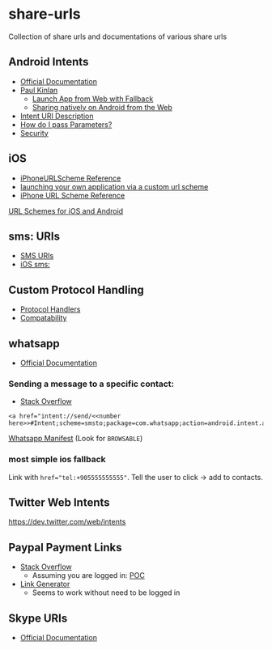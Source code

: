 # share-urls
Collection of share urls and documentations of various share urls


## Android Intents
- [Official Documentation](https://developer.chrome.com/multidevice/android/intents)
- [Paul Kinlan](https://paul.kinlan.me/)
  - [Launch App from Web with Fallback](https://paul.kinlan.me/launch-app-from-web-with-fallback/)
  - [Sharing natively on Android from the Web](https://paul.kinlan.me/sharing-natively-on-android-from-the-web/)
- [Intent URI Description](http://stackoverflow.com/questions/23231589/intent-anchor-syntax-description)
 - [How do I pass Parameters?](http://stackoverflow.com/questions/16738276/how-do-i-pass-parameters-to-android-intent-in-new-scheme-on-chrome)
- [Security](http://www.mbsd.jp/Whitepaper/IntentScheme.pdf) 


## iOS
- [iPhoneURLScheme Reference](https://developer.apple.com/library/ios/featuredarticles/iPhoneURLScheme_Reference/Introduction/Introduction.html)
- [launching your own application via a custom url scheme](http://iosdevelopertips.com/cocoa/launching-your-own-application-via-a-custom-url-scheme.html)
- [iPhone URL Scheme Reference](http://www.rcconsulting.com/Downloads/Apple_iPhone_URL_Scheme_Reference.pdf)

[URL Schemes for iOS and Android](http://fokkezb.nl/2013/09/20/url-schemes-for-ios-and-android-2/)


## sms: URIs
- [SMS URIs](http://weblog.west-wind.com/posts/2013/Oct/09/Prefilling-an-SMS-on-Mobile-Devices-with-the-sms-Uri-Scheme)
- [iOS sms:](https://developer.apple.com/library/ios/featuredarticles/iPhoneURLScheme_Reference/SMSLinks/SMSLinks.html#//apple_ref/doc/uid/TP40007899-CH7-SW1)


## Custom Protocol Handling 
- [Protocol Handlers](https://developer.mozilla.org/en/docs/Web-based_protocol_handlers)
- [Compatability](http://caniuse.com/#search=registerProtocolHandler)

## whatsapp 
- [Official Documentation](https://www.whatsapp.com/faq/en/iphone/23559013)

### Sending a message to a specific contact:
- [Stack Overflow](http://stackoverflow.com/questions/21500570/start-whatsapp-from-url-href-with-custom-text-content)
```
<a href="intent://send/<<number here>>#Intent;scheme=smsto;package=com.whatsapp;action=android.intent.action.SENDTO;end">
```

[Whatsapp Manifest](https://gist.github.com/kimenye/eef321a2a182bd4544af) (Look for `BROWSABLE`)

### most simple ios fallback
Link with `href="tel:+905555555555"`. Tell the user to click -> add to contacts.

## Twitter Web Intents
https://dev.twitter.com/web/intents


## Paypal Payment Links
- [Stack Overflow](http://stackoverflow.com/questions/9956081/how-can-i-create-a-paypal-link-that-will-send-money-to-a-specific-e-mail-address)
  - Assuming you are logged in: [POC](https://www.paypal.com/us/cgi-bin/webscr?cmd=_send-money&nav=1&email=FOO@BAR.com)
- [Link Generator](http://www.blogbyben.com/2009/04/paypal-link-generator-build-your-own-1.html)
  - Seems to work without need to be logged in






## Skype URIs 
- [Official Documentation](https://msdn.microsoft.com/en-us/library/office/dn745883.aspx)
